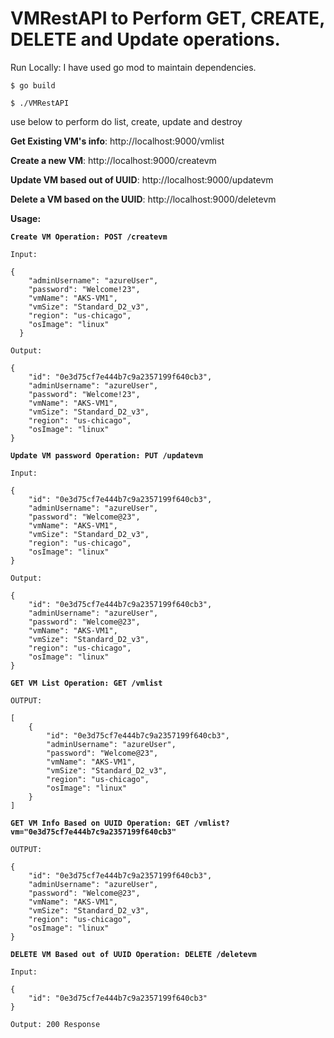 # VMRestAPI to Perform GET, CREATE, DELETE and Update operations.

Run Locally: I have used go mod to maintain dependencies.

```$ go build```

```$ ./VMRestAPI```

use below to perform do list, create, update and destroy

**Get Existing VM's info**: http://localhost:9000/vmlist

**Create a new VM**: http://localhost:9000/createvm

**Update VM based out of UUID**: http://localhost:9000/updatevm

**Delete a VM based on the UUID**: http://localhost:9000/deletevm

**Usage:**


**```Create VM Operation: POST /createvm```**

```Input:```
```
{
    "adminUsername": "azureUser",
    "password": "Welcome!23",
    "vmName": "AKS-VM1",
    "vmSize": "Standard_D2_v3",
    "region": "us-chicago",
    "osImage": "linux"
  }
```

```Output: ```

```
{
    "id": "0e3d75cf7e444b7c9a2357199f640cb3",
    "adminUsername": "azureUser",
    "password": "Welcome!23",
    "vmName": "AKS-VM1",
    "vmSize": "Standard_D2_v3",
    "region": "us-chicago",
    "osImage": "linux"
}
```

**```Update VM password Operation: PUT /updatevm```**

```Input:```

```
{
    "id": "0e3d75cf7e444b7c9a2357199f640cb3",
    "adminUsername": "azureUser",
    "password": "Welcome@23",
    "vmName": "AKS-VM1",
    "vmSize": "Standard_D2_v3",
    "region": "us-chicago",
    "osImage": "linux"
}
```

```Output:```

```
{
    "id": "0e3d75cf7e444b7c9a2357199f640cb3",
    "adminUsername": "azureUser",
    "password": "Welcome@23",
    "vmName": "AKS-VM1",
    "vmSize": "Standard_D2_v3",
    "region": "us-chicago",
    "osImage": "linux"
}
```

**```GET VM List Operation: GET /vmlist```**

```OUTPUT:```

```
[
    {
        "id": "0e3d75cf7e444b7c9a2357199f640cb3",
        "adminUsername": "azureUser",
        "password": "Welcome@23",
        "vmName": "AKS-VM1",
        "vmSize": "Standard_D2_v3",
        "region": "us-chicago",
        "osImage": "linux"
    }
]
```
**```GET VM Info Based on UUID Operation: GET /vmlist?vm="0e3d75cf7e444b7c9a2357199f640cb3"```**

```OUTPUT:```
```
{
    "id": "0e3d75cf7e444b7c9a2357199f640cb3",
    "adminUsername": "azureUser",
    "password": "Welcome@23",
    "vmName": "AKS-VM1",
    "vmSize": "Standard_D2_v3",
    "region": "us-chicago",
    "osImage": "linux"
}
```

**```DELETE VM Based out of UUID Operation: DELETE /deletevm```**

```
Input:
```
```
{
    "id": "0e3d75cf7e444b7c9a2357199f640cb3"
}
```

```Output: 200 Response```
